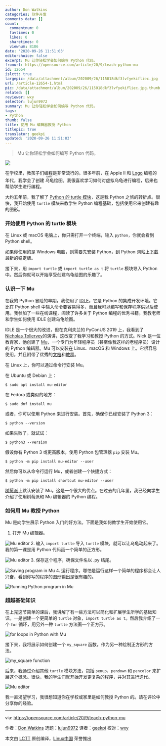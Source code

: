 ```yaml
---
author: Don Watkins
categories: 软件开发
comments_data: []
count:
  commentnum: 0
  favtimes: 0
  likes: 0
  sharetimes: 0
  viewnum: 8186
date: '2020-09-26 11:51:03'
editorchoice: false
excerpt: Mu 让你轻松学会如何编写 Python 代码。
fromurl: https://opensource.com/article/20/9/teach-python-mu
id: 12654
islctt: true
largepic: /data/attachment/album/202009/26/115018dkf3lvfyekifliec.jpg
url: /article-12654-1.html
pic: /data/attachment/album/202009/26/115018dkf3lvfyekifliec.jpg.thumb.jpg
related: []
reviewer: wxy
selector: lujun9972
summary: Mu 让你轻松学会如何编写 Python 代码。
tags:
- Python
thumb: false
title: 使用 Mu 编辑器教授 Python
titlepic: true
translator: geekpi
updated: '2020-09-26 11:51:03'
---
```



> 
> Mu 让你轻松学会如何编写 Python 代码。
> 
> 
> 


![](/data/attachment/album/202009/26/115018dkf3lvfyekifliec.jpg)


在学校里，教孩子们编程是非常流行的。很多年前，在 Apple II 和 [Logo](https://en.wikipedia.org/wiki/Logo_(programming_language)) 编程的年代，我学会了创建<ruby> 乌龟 <rt>  turtle </rt></ruby>绘图。我很喜欢学习如何对虚拟乌龟进行编程，后来也帮助学生进行编程。


大约五年前，我了解了 [Python 的 turtle 模块](https://docs.python.org/3/library/turtle.html)，这是我 Python 之旅的转折点。很快，我开始使用 `turtle` 模块来教学生 Python 编程基础，包括使用它来创建有趣的图形。


### 开始使用 Python 的 turtle 模块


在 Linux 或 macOS 电脑上，你只需打开一个终端，输入 `python`，你就会看到 Python shell。


如果你使用的是 Windows 电脑，则需要先安装 Python，到 Python 网站上[下载](https://www.python.org/downloads/windows/)最新的稳定版。


接下来，用 `import turtle` 或 `import turtle as t` 将 `turtle` 模块导入 Python 中。然后你就可以开始享受创建乌龟绘图的乐趣了。


### 认识一下 Mu


在我的 Python 冒险的早期，我使用了 [IDLE](https://docs.python.org/3/library/idle.html)，它是 Python 的集成开发环境。它比在 Python shell 中输入命令要容易得多，而且我可以编写和保存程序供以后使用。我参加了一些在线课程，阅读了许多关于 Python 编程的优秀书籍。我教老师和学生如何使用 IDLE 创建乌龟绘图。


IDLE 是一个很大的改进，但在克利夫兰的 PyConUS 2019 上，我看到了 [Nicholas Tollervey](https://ntoll.org/)的演讲，这改变了我学习和教授 Python 的方式。Nick 是一位教育家，他创建了 [Mu](https://codewith.mu/en/download)，一个专门为年轻程序员（甚至像我这样的老程序员）设计的 Python 编辑器。Mu 可以安装在 Linux、macOS 和 Windows 上。它很容易使用，并且附带了优秀的[文档](https://codewith.mu/en/howto/)和[教程](https://codewith.mu/en/tutorials/)。


在 Linux 上，你可以通过命令行安装 Mu。


在 Ubuntu 或 Debian 上：



```
$ sudo apt install mu-editor

```

在 Fedora 或类似的地方：



```
$ sudo dnf install mu

```

或者，你可以使用 Python 来进行安装。首先，确保你已经安装了 Python 3：



```
$ python --version

```

如果失败了，就试试：



```
$ python3 --version

```

假设你有 Python 3 或更高版本，使用 Python 包管理器 `pip` 安装 Mu。



```
$ python -m pip install mu-editor --user

```

然后你可以从命令行运行 Mu，或者创建一个快捷方式：



```
$ python -m pip install shortcut mu-editor --user

```

[树莓派](https://www.raspberrypi.org/blog/mu-python-ide/)上默认安装了 Mu，这是一个很大的优点。在过去的几年里，我已经向学生介绍了使用树莓派和 Mu 编辑器的 Python 编程。


### 如何用 Mu 教授 Python


Mu 是向学生展示 Python 入门的好方法。下面是我如何教学生开始使用它。


1. 打开 Mu 编辑器。


![Mu editor](/data/attachment/album/202009/26/115106dmaqiw60lndisbq6.png "Mu editor")
2. 输入 `import turtle` 导入 `turtle` 模块，就可以让乌龟动起来了。我的第一课是用 Python 代码画一个简单的正方形。


![Mu editor](/data/attachment/album/202009/26/115111jb7kx6694lxkg937.png "Mu editor")
3. 保存这个程序，确保文件名以 .py 结尾。


![Saving program in Mu](/data/attachment/album/202009/26/115116ltp8t8pl18pl8lum.png "Saving program in Mu")
4. 运行程序。哪怕是运行这样一个简单的程序都会让人兴奋，看到你写的程序的图形输出是很有趣的。


![Running Python program in Mu](/data/attachment/album/202009/26/115120v5invn9za4xajnv4.png "Running Python program in Mu")


### 超越基础知识


在上完这节简单的课后，我讲解了有一些方法可以简化和扩展学生所学的基础知识。一是创建一个更简单的 `turtle` 对象，`import turtle as t`。然后我介绍了一个 `for` 循环，用另外一种 `turtle` 方法画一个正方形。


![for loops in Python with Mu](/data/attachment/album/202009/26/115123c4rslxmhmz9z7mii.png "for loops in Python with Mu")


接下来，我将展示如何创建一个 `my_square` 函数，作为另一种绘制正方形的方法。


![my_square function](/data/attachment/album/202009/26/115125eyc2j056eet02hbz.png "my_square function")


后来，我通过介绍其他 `turtle` 模块方法，包括 `penup`、`pendown` 和 `pencolor` 来扩展这个概念。很快，我的学生们就开始开发更复杂的程序，并对其进行迭代。


![Mu editor](/data/attachment/album/202009/26/115127lcs7tvcvvos7cc56.png "Mu editor")


我一直渴望学习，我很想知道你在学校或家里是如何教授 Python 的。请在评论中分享你的经验。




---


via: <https://opensource.com/article/20/9/teach-python-mu>


作者：[Don Watkins](https://opensource.com/users/don-watkins) 选题：[lujun9972](https://github.com/lujun9972) 译者：[geekpi](https://github.com/geekpi) 校对：[wxy](https://github.com/wxy)


本文由 [LCTT](https://github.com/LCTT/TranslateProject) 原创编译，[Linux中国](https://linux.cn/) 荣誉推出